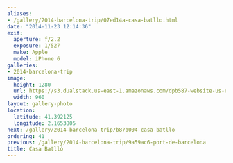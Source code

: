 ```yaml
---
aliases:
- /gallery/2014-barcelona-trip/07ed14a-casa-batllo.html
date: "2014-11-23 12:14:36"
exif:
  aperture: f/2.2
  exposure: 1/527
  make: Apple
  model: iPhone 6
galleries:
- 2014-barcelona-trip
image:
  height: 1280
  url: https://s3.dualstack.us-east-1.amazonaws.com/dpb587-website-us-east-1/asset/gallery/2014-barcelona-trip/07ed14a-casa-batllo~1280.jpg
  width: 960
layout: gallery-photo
location:
  latitude: 41.392125
  longitude: 2.1653805
next: /gallery/2014-barcelona-trip/b87b004-casa-batllo
ordering: 41
previous: /gallery/2014-barcelona-trip/9a59ac6-port-de-barcelona
title: Casa Batlló
---
```

